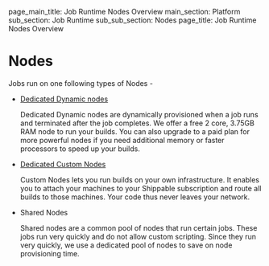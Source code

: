 page_main_title: Job Runtime Nodes Overview
main_section: Platform
sub_section: Job Runtime
sub_sub_section: Nodes
page_title: Job Runtime Nodes Overview

# Nodes

Jobs run on one following types of Nodes -

* [Dedicated Dynamic nodes](/platform/runtime/dynamic-nodes)

  Dedicated Dynamic nodes are dynamically provisioned when a job runs and terminated after the job completes.
  We offer a free 2 core, 3.75GB RAM node to run your builds. You can also upgrade to a paid plan for more powerful nodes if you need additional memory or faster processors to speed up your builds.

* [Dedicated Custom Nodes](/platform/runtime/custom-nodes)

  Custom Nodes lets you run builds on your own infrastructure. It enables you to attach your machines to your Shippable subscription and route all builds to those machines. Your code thus never leaves your network.

* Shared Nodes

  Shared nodes are a common pool of nodes that run certain jobs. These jobs run very quickly and do not allow custom scripting. Since they run very quickly, we use a dedicated pool of nodes to save on node provisioning time.
